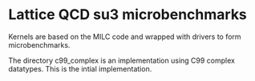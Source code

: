 # Lattice QCD su3 microbenchmarks

Kernels are based on the MILC code and wrapped with drivers to form microbenchmarks.

The directory c99_complex is an implementation using C99 complex datatypes. This is the intial implementation.

